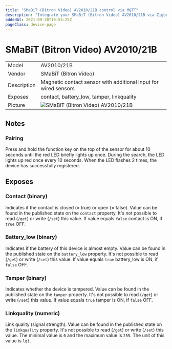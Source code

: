 ```yaml
---
title: "SMaBiT (Bitron Video) AV2010/21B control via MQTT"
description: "Integrate your SMaBiT (Bitron Video) AV2010/21B via Zigbee2MQTT with whatever smart home infrastructure you are using without the vendors bridge or gateway."
addedAt: 2021-09-30T19:53:25Z
pageClass: device-page
---
```


<!-- !!!! -->
<!-- ATTENTION: This file is auto-generated through docgen! -->
<!-- You can only edit the "## Notes"-Section till next h1 (#) or h2 heading (##). -->
<!-- Do NOT use h1 or h2 heading within "## Notes"-Section. -->
<!-- !!!! -->

# SMaBiT (Bitron Video) AV2010/21B

|     |     |
|-----|-----|
| Model | AV2010/21B  |
| Vendor  | SMaBiT (Bitron Video)  |
| Description | Magnetic contact sensor with additional input for wired sensors |
| Exposes | contact, battery_low, tamper, linkquality |
| Picture | ![SMaBiT (Bitron Video) AV2010/21B](https://www.zigbee2mqtt.io/images/devices/AV2010-21B.jpg) |


<!-- Notes BEGIN: You can edit here -->
## Notes


### Pairing
Press and hold the function key on the top of the sensor for about 10 seconds until the red LED briefly lights up once.
During the search, the LED lights up red once every 10 seconds. When the LED flashes 2 times, the device has successfully registered.

<!-- Notes END: Do not edit below this line -->



## Exposes

### Contact (binary)
Indicates if the contact is closed (= true) or open (= false).
Value can be found in the published state on the `contact` property.
It's not possible to read (`/get`) or write (`/set`) this value.
If value equals `false` contact is ON, if `true` OFF.

### Battery_low (binary)
Indicates if the battery of this device is almost empty.
Value can be found in the published state on the `battery_low` property.
It's not possible to read (`/get`) or write (`/set`) this value.
If value equals `true` battery_low is ON, if `false` OFF.

### Tamper (binary)
Indicates whether the device is tampered.
Value can be found in the published state on the `tamper` property.
It's not possible to read (`/get`) or write (`/set`) this value.
If value equals `true` tamper is ON, if `false` OFF.

### Linkquality (numeric)
Link quality (signal strength).
Value can be found in the published state on the `linkquality` property.
It's not possible to read (`/get`) or write (`/set`) this value.
The minimal value is `0` and the maximum value is `255`.
The unit of this value is `lqi`.

